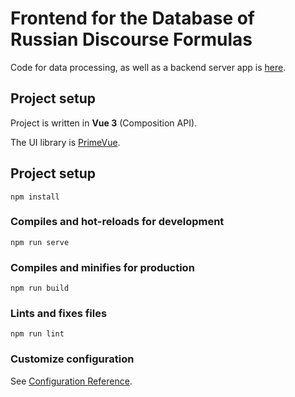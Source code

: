 # Frontend for the Database of Russian Discourse Formulas

Code for data processing, as well as a backend server app is [here](https://github.com/yaskevich/pragmaticon-database).

## Project setup

Project is written in **Vue 3** (Composition API).

The UI library is [PrimeVue](https://primefaces.org/primevue/).

## Project setup
```
npm install
```

### Compiles and hot-reloads for development
```
npm run serve
```

### Compiles and minifies for production
```
npm run build
```

### Lints and fixes files
```
npm run lint
```

### Customize configuration
See [Configuration Reference](https://cli.vuejs.org/config/).
